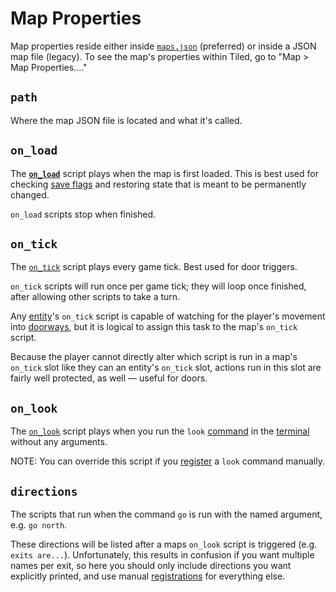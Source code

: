 # Map Properties

Map properties reside either inside [`maps.json`](getting_started/mage_folder#maps-json) (preferred) or inside a JSON map file (legacy). To see the map's properties within Tiled, go to "Map > Map Properties…."

## `path`

Where the map JSON file is located and what it's called.

## `on_load`

The **[`on_load`](script_slots#on-load)** script plays when the map is first loaded. This is best used for checking [save flags](variables#save-flags) and restoring state that is meant to be permanently changed.

`on_load` scripts stop when finished.

## `on_tick`

The [`on_tick`](script_slots#on-tick) script plays every game tick. Best used for door triggers.

`on_tick` scripts will run once per game tick; they will loop once finished, after allowing other scripts to take a turn.

Any [entity](entities)'s `on_tick` script is capable of watching for the player's movement into [doorways](techniques/doors), but it is logical to assign this task to the map's `on_tick` script.

Because the player cannot directly alter which script is run in a map's `on_tick` slot like they can an entity's `on_tick` slot, actions run in this slot are fairly well protected, as well — useful for doors.

## `on_look`

The [`on_look`](script_slots#on-look) script plays when you run the `look` [command](commands) in the [terminal](terminal) without any arguments.

NOTE: You can override this script if you [register](actions/REGISTER_SERIAL_DIALOG_COMMAND_ARGUMENT) a `look` command manually.

## `directions`

The scripts that run when the command `go` is run with the named argument, e.g. `go north`.

These directions will be listed after a maps `on_look` script is triggered (e.g. `exits are...`). Unfortunately, this results in confusion if you want multiple names per exit, so here you should only include directions you want explicitly printed, and use manual [registrations](actions/REGISTER_SERIAL_DIALOG_COMMAND_ARGUMENT) for everything else.
